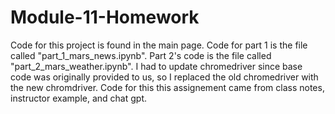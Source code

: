 # Module-11-Homework
Code for this project is found in the main page. Code for part 1 is the file called "part_1_mars_news.ipynb". Part 2's code is the file called "part_2_mars_weather.ipynb". I had to update chromedriver since base code was originally provided to us, so I replaced the old chromedriver with the new chromdriver. Code for this this assignement came from class notes, instructor example, and chat gpt.
